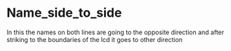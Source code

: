 # Name_side_to_side
In this the names on both lines are going to the opposite direction and after striking to the boundaries of the lcd it goes to other direction
